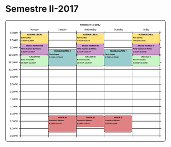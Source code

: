 # Semestre II-2017
<p align="center">
<img src="SEM-2-2017.png" alt="alt text" width="640" height="whatever">
</p>
